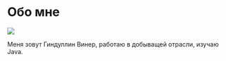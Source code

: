 # Обо мне 
![](http://gindullin.herokuapp.com/photo/five)

Меня зовут Гиндуллин Винер, работаю в добыващей отрасли, изучаю Java.

